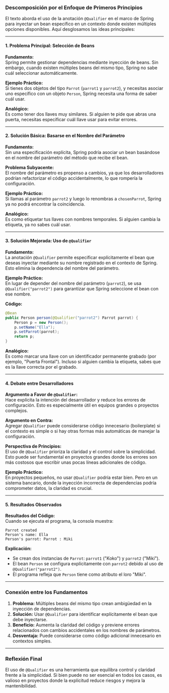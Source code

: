 ### Descomposición por el Enfoque de Primeros Principios

El texto aborda el uso de la anotación `@Qualifier` en el marco de Spring para inyectar un bean específico en un contexto donde existen múltiples opciones disponibles. Aquí desglosamos las ideas principales:

---

#### 1. **Problema Principal: Selección de Beans**
**Fundamento:**  
Spring permite gestionar dependencias mediante inyección de beans. Sin embargo, cuando existen múltiples beans del mismo tipo, Spring no sabe cuál seleccionar automáticamente.

**Ejemplo Práctico:**  
Si tienes dos objetos del tipo `Parrot` (`parrot1` y `parrot2`), y necesitas asociar uno específico con un objeto `Person`, Spring necesita una forma de saber cuál usar.

**Analógico:**  
Es como tener dos llaves muy similares. Si alguien te pide que abras una puerta, necesitas especificar cuál llave usar para evitar errores.

---

#### 2. **Solución Básica: Basarse en el Nombre del Parámetro**
**Fundamento:**  
Sin una especificación explícita, Spring podría asociar un bean basándose en el nombre del parámetro del método que recibe el bean.

**Problema Subyacente:**  
El nombre del parámetro es propenso a cambios, ya que los desarrolladores podrían refactorizar el código accidentalmente, lo que rompería la configuración.

**Ejemplo Práctico:**  
Si llamas al parámetro `parrot2` y luego lo renombras a `chosenParrot`, Spring ya no podrá encontrar la coincidencia.

**Analógico:**  
Es como etiquetar tus llaves con nombres temporales. Si alguien cambia la etiqueta, ya no sabes cuál usar.

---

#### 3. **Solución Mejorada: Uso de `@Qualifier`**
**Fundamento:**  
La anotación `@Qualifier` permite especificar explícitamente el bean que deseas inyectar mediante su nombre registrado en el contexto de Spring. Esto elimina la dependencia del nombre del parámetro.

**Ejemplo Práctico:**  
En lugar de depender del nombre del parámetro (`parrot2`), se usa `@Qualifier("parrot2")` para garantizar que Spring seleccione el bean con ese nombre.

**Código:**
```java
@Bean
public Person person(@Qualifier("parrot2") Parrot parrot) {  
    Person p = new Person();
    p.setName("Ella");
    p.setParrot(parrot);
    return p;
}
```

**Analógico:**  
Es como marcar una llave con un identificador permanente grabado (por ejemplo, "Puerta Frontal"). Incluso si alguien cambia la etiqueta, sabes que es la llave correcta por el grabado.

---

#### 4. **Debate entre Desarrolladores**
**Argumento a Favor de `@Qualifier`:**  
Hace explícita la intención del desarrollador y reduce los errores de configuración. Esto es especialmente útil en equipos grandes o proyectos complejos.

**Argumento en Contra:**  
Agregar `@Qualifier` puede considerarse código innecesario (boilerplate) si el contexto es simple o si hay otras formas más automáticas de manejar la configuración.

**Perspectiva de Principios:**  
El uso de `@Qualifier` prioriza la claridad y el control sobre la simplicidad. Esto puede ser fundamental en proyectos grandes donde los errores son más costosos que escribir unas pocas líneas adicionales de código.

**Ejemplo Práctico:**  
En proyectos pequeños, no usar `@Qualifier` podría estar bien. Pero en un sistema bancario, donde la inyección incorrecta de dependencias podría comprometer datos, la claridad es crucial.

---

#### 5. **Resultados Observados**
**Resultados del Código:**  
Cuando se ejecuta el programa, la consola muestra:
```
Parrot created
Person's name: Ella
Person's parrot: Parrot : Miki
```

**Explicación:**
- Se crean dos instancias de `Parrot`: `parrot1` ("Koko") y `parrot2` ("Miki").
- El bean `Person` se configura explícitamente con `parrot2` debido al uso de `@Qualifier("parrot2")`.
- El programa refleja que `Person` tiene como atributo el loro "Miki".

---

### Conexión entre los Fundamentos
1. **Problema:** Múltiples beans del mismo tipo crean ambigüedad en la inyección de dependencias.
2. **Solución:** Usar `@Qualifier` para identificar explícitamente el bean que debe inyectarse.
3. **Beneficio:** Aumenta la claridad del código y previene errores relacionados con cambios accidentales en los nombres de parámetros.
4. **Desventaja:** Puede considerarse como código adicional innecesario en contextos simples.

---

### Reflexión Final
El uso de `@Qualifier` es una herramienta que equilibra control y claridad frente a la simplicidad. Si bien puede no ser esencial en todos los casos, es valioso en proyectos donde la explicitud reduce riesgos y mejora la mantenibilidad.